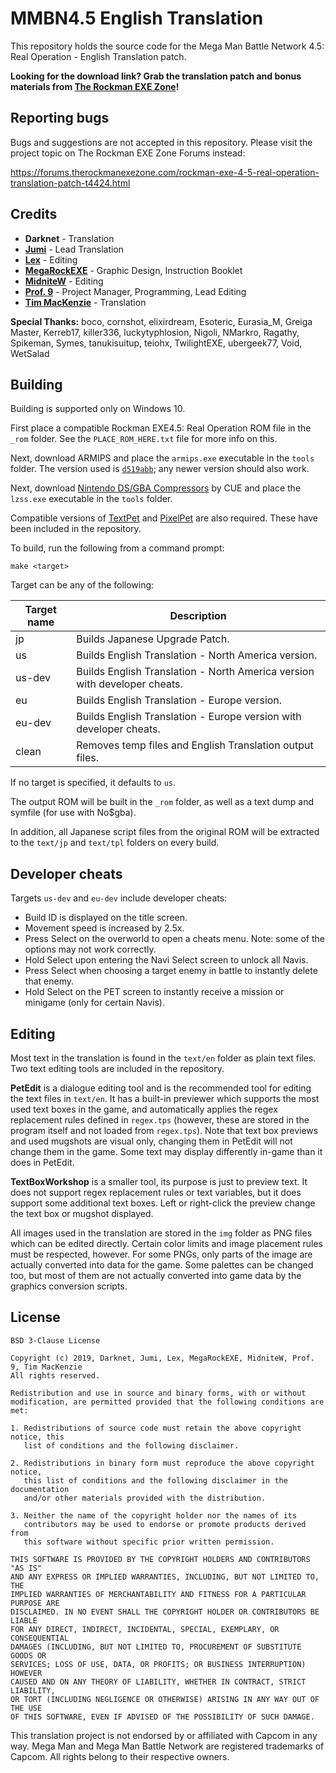 # MMBN4.5 English Translation

This repository holds the source code for the Mega Man Battle Network 4.5: Real
Operation - English Translation patch.

**Looking for the download link? Grab the translation patch and bonus materials from [The Rockman EXE Zone](https://www.therockmanexezone.com/general/2019/10/26/mega-man-battle-network-4-5-real-operation-english-translation/)!**

## Reporting bugs
Bugs and suggestions are not accepted in this repository. Please visit the project
topic on The Rockman EXE Zone Forums instead:

https://forums.therockmanexezone.com/rockman-exe-4-5-real-operation-translation-patch-t4424.html

## Credits

 *  **Darknet** - Translation
 *  **[Jumi](https://twitter.com/JumpKain)** - Lead Translation
 *  **[Lex](https://twitter.com/lexhikari)** - Editing
 *  **[MegaRockEXE](https://twitter.com/megarock_exe)** - Graphic Design, Instruction Booklet
 *  **[MidniteW](https://twitter.com/MidniteW)** - Editing
 *  **[Prof. 9](https://twitter.com/Prof9)** - Project Manager, Programming, Lead Editing
 *  **[Tim MacKenzie](https://twitter.com/megamanx411)** - Translation

**Special Thanks:** boco, cornshot, elixirdream, Esoteric, Eurasia_M,
Greiga Master, Kerreb17, killer336, luckytyphlosion, Nigoli, NMarkro, Ragathy,
Spikeman, Symes, tanukisuitup, teiohx, TwilightEXE, ubergeek77, Void, WetSalad

## Building

Building is supported only on Windows 10.

First place a compatible Rockman EXE4.5: Real Operation ROM file in the `_rom`
folder. See the `PLACE_ROM_HERE.txt` file for more info on this.

Next, download ARMIPS and place the `armips.exe` executable in the `tools`
folder. The version used is [`d519abb`](https://github.com/Kingcom/armips/commit/d519abb43a4f6c0f816aaae3730fb1ac5d583ecf);
any newer version should also work.

Next, download [Nintendo DS/GBA Compressors](https://www.romhacking.net/utilities/826/)
by CUE and place the `lzss.exe` executable in the `tools` folder.

Compatible versions of [TextPet](https://github.com/Prof9/TextPet) and [PixelPet](https://github.com/Prof9/PixelPet)
are also required. These have been included in the repository.

To build, run the following from a command prompt:
```
make <target>
```
Target can be any of the following:

| Target name | Description                                                               |
| ----------- | ------------------------------------------------------------------------- |
| jp          | Builds Japanese Upgrade Patch.                                            |
| us          | Builds English Translation - North America version.                       |
| us-dev      | Builds English Translation - North America version with developer cheats. |
| eu          | Builds English Translation - Europe version.                              |
| eu-dev      | Builds English Translation - Europe version with developer cheats.        |
| clean       | Removes temp files and English Translation output files.                  |

If no target is specified, it defaults to `us`.

The output ROM will be built in the `_rom` folder, as well as a text dump and
symfile (for use with No$gba).

In addition, all Japanese script files from the original ROM will be extracted
to the `text/jp` and `text/tpl` folders on every build.

## Developer cheats

Targets `us-dev` and `eu-dev` include developer cheats:

 *  Build ID is displayed on the title screen.
 *  Movement speed is increased by 2.5x.
 *  Press Select on the overworld to open a cheats menu. Note: some of the
    options may not work correctly.
 *  Hold Select upon entering the Navi Select screen to unlock all Navis.
 *  Press Select when choosing a target enemy in battle to instantly delete that
    enemy.
 *  Hold Select on the PET screen to instantly receive a mission or minigame
    (only for certain Navis).

## Editing

Most text in the translation is found in the `text/en` folder as plain text
files. Two text editing tools are included in the repository.

**PetEdit** is a dialogue editing tool and is the recommended tool for editing
the text files in `text/en`. It has a built-in previewer which supports the most
used text boxes in the game, and automatically applies the regex replacement
rules defined in `regex.tps` (however, these are stored in the program itself
and not loaded from `regex.tps`). Note that text box previews and used mugshots
are visual only, changing them in PetEdit will not change them in the game. Some
text may display differently in-game than it does in PetEdit.

**TextBoxWorkshop** is a smaller tool, its purpose is just to preview text. It
does not support regex replacement rules or text variables, but it does support
some additional text boxes. Left or right-click the preview change the text box
or mugshot displayed.

All images used in the translation are stored in the `img` folder as PNG files
which can be edited directly. Certain color limits and image placement rules
must be respected, however. For some PNGs, only parts of the image are actually
converted into data for the game. Some palettes can be changed too, but most of
them are not actually converted into game data by the graphics conversion
scripts.

## License
```
BSD 3-Clause License

Copyright (c) 2019, Darknet, Jumi, Lex, MegaRockEXE, MidniteW, Prof. 9, Tim MacKenzie
All rights reserved.

Redistribution and use in source and binary forms, with or without
modification, are permitted provided that the following conditions are met:

1. Redistributions of source code must retain the above copyright notice, this
   list of conditions and the following disclaimer.

2. Redistributions in binary form must reproduce the above copyright notice,
   this list of conditions and the following disclaimer in the documentation
   and/or other materials provided with the distribution.

3. Neither the name of the copyright holder nor the names of its
   contributors may be used to endorse or promote products derived from
   this software without specific prior written permission.

THIS SOFTWARE IS PROVIDED BY THE COPYRIGHT HOLDERS AND CONTRIBUTORS "AS IS"
AND ANY EXPRESS OR IMPLIED WARRANTIES, INCLUDING, BUT NOT LIMITED TO, THE
IMPLIED WARRANTIES OF MERCHANTABILITY AND FITNESS FOR A PARTICULAR PURPOSE ARE
DISCLAIMED. IN NO EVENT SHALL THE COPYRIGHT HOLDER OR CONTRIBUTORS BE LIABLE
FOR ANY DIRECT, INDIRECT, INCIDENTAL, SPECIAL, EXEMPLARY, OR CONSEQUENTIAL
DAMAGES (INCLUDING, BUT NOT LIMITED TO, PROCUREMENT OF SUBSTITUTE GOODS OR
SERVICES; LOSS OF USE, DATA, OR PROFITS; OR BUSINESS INTERRUPTION) HOWEVER
CAUSED AND ON ANY THEORY OF LIABILITY, WHETHER IN CONTRACT, STRICT LIABILITY,
OR TORT (INCLUDING NEGLIGENCE OR OTHERWISE) ARISING IN ANY WAY OUT OF THE USE
OF THIS SOFTWARE, EVEN IF ADVISED OF THE POSSIBILITY OF SUCH DAMAGE.
```

This translation project is not endorsed by or affiliated with Capcom in any
way. Mega Man and Mega Man Battle Network are registered trademarks of Capcom.
All rights belong to their respective owners.
